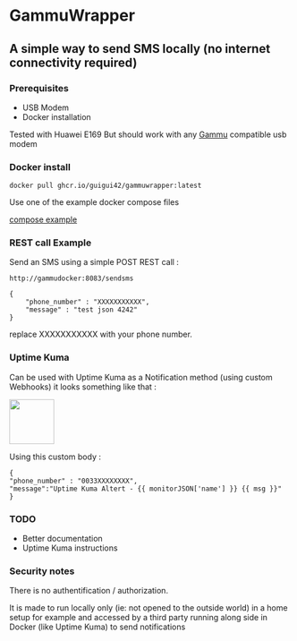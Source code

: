 # GammuWrapper
## A simple way to send SMS locally (no internet connectivity required)

### Prerequisites
- USB Modem
- Docker installation

Tested with Huawei E169 
But should work with any [Gammu](https://wammu.eu/smsd/)  compatible usb modem 

### Docker install

```
docker pull ghcr.io/guigui42/gammuwrapper:latest
```
Use one of the example docker compose files

[compose example](docker_example/docker-compose.yml)


### REST call Example
Send an SMS using a simple POST REST call :
```
http://gammudocker:8083/sendsms
```

```
{
    "phone_number" : "XXXXXXXXXXX",
    "message" : "test json 4242"
}
```

replace XXXXXXXXXXX with your phone number.

### Uptime Kuma
Can be used with Uptime Kuma as a Notification method (using custom Webhooks)
it looks something like that :

<img src="ttps://github.com/user-attachments/assets/094c0d02-ce5e-4f74-95ed-b42e7929ef18" width="80" />


Using this custom body :
```
{
"phone_number" : "0033XXXXXXXX",
"message":"Uptime Kuma Altert - {{ monitorJSON['name'] }} {{ msg }}"
}
```
### TODO 
- Better documentation
- Uptime Kuma instructions

### Security notes
There is no authentification / authorization.

It is made to run locally only (ie: not opened to the outside world) in a home setup for example and accessed by a third party running along side in Docker (like Uptime Kuma) to send notifications
